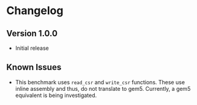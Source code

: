 # Changelog

## Version 1.0.0

* Initial release

## Known Issues

* This benchmark uses `read_csr` and `write_csr` functions. These use inline assembly and thus, do not translate to gem5. Currently, a gem5 equivalent is being investigated.
